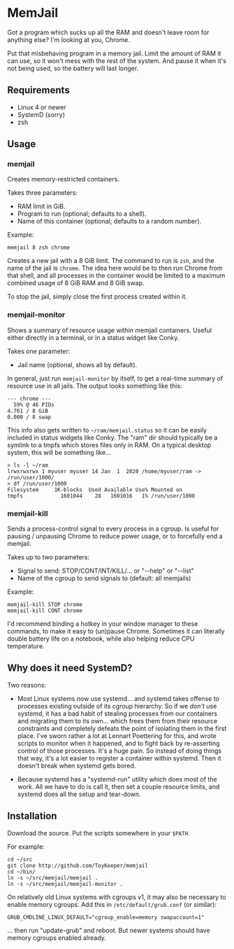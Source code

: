 # MemJail

Got a program which sucks up all the RAM and doesn't leave room for anything
else?  I'm looking at you, Chrome.

Put that misbehaving program in a memory jail.  Limit the amount of RAM it can
use, so it won't mess with the rest of the system.  And pause it when it's not
being used, so the battery will last longer.


## Requirements

  * Linux 4 or newer
  * SystemD (sorry)
  * zsh


## Usage

### memjail

Creates memory-restricted containers.

Takes three parameters:

  * RAM limit in GiB.
  * Program to run (optional; defaults to a shell).
  * Name of this container (optional; defaults to a random number).

Example:

```
memjail 8 zsh chrome
```

Creates a new jail with a 8 GiB limit.  The command to run is `zsh`, and the
name of the jail is `chrome`.  The idea here would be to then run Chrome from
that shell, and all processes in the container would be limited to a maximum
combined usage of 8 GiB RAM and 8 GiB swap.

To stop the jail, simply close the first process created within it.

### memjail-monitor

Shows a summary of resource usage within memjail containers.  Useful either
directly in a terminal, or in a status widget like Conky.

Takes one parameter:

  * Jail name (optional, shows all by default).

In general, just run `memjail-monitor` by itself, to get a real-time summary of
resource use in all jails.  The output looks something like this:

```
--- chrome ---
  59% @ 46 PIDs
4.761 / 8 GiB
0.000 / 8 swap
```

This info also gets written to `~/ram/memjail.status` so it can be easily
included in status widgets like Conky.  The "ram" dir should typically be a
symlink to a tmpfs which stores files only in RAM.  On a typical desktop
system, this will be something like...

```
> ls -l ~/ram
lrwxrwxrwx 1 myuser myuser 14 Jan  1  2020 /home/myuser/ram -> /run/user/1000/
> df /run/user/1000
Filesystem     1K-blocks  Used Available Use% Mounted on
tmpfs            1601044    28   1601016   1% /run/user/1000
```

### memjail-kill

Sends a process-control signal to every process in a cgroup.  Is useful for
pausing / unpausing Chrome to reduce power usage, or to forcefully end a
memjail.

Takes up to two parameters:

  * Signal to send: STOP/CONT/INT/KILL/... or "--help" or "--list"
  * Name of the cgroup to send signals to (default: all memjails)

Example:

```
memjail-kill STOP chrome
memjail-kill CONT chrome
```

I'd recommend binding a hotkey in your window manager to these commands, to
make it easy to (un)pause Chrome.  Sometimes it can literally double battery
life on a notebook, while also helping reduce CPU temperature.


## Why does it need SystemD?

Two reasons:

  * Most Linux systems now use systemd... and systemd takes offense to
    processes existing outside of its cgroup hierarchy.  So if we *don't* use
    systemd, it has a bad habit of stealing processes from our containers and
    migrating them to its own...  which frees them from their resource
    constraints and completely defeats the point of isolating them in the first
    place.  I've sworn rather a lot at Lennart Poettering for this, and wrote
    scripts to monitor when it happened, and to fight back by re-asserting
    control of those processes.  It's a huge pain.  So instead of doing things
    that way, it's a lot easier to register a container within systemd.  Then
    it doesn't break when systemd gets bored.

  * Because systemd has a "systemd-run" utility which does most of the work.
    All we have to do is call it, then set a couple resource limits, and
    systemd does all the setup and tear-down.


## Installation

Download the source.  Put the scripts somewhere in your `$PATH`.

For example:

```
cd ~/src
git clone http://github.com/ToyKeeper/memjail
cd ~/bin/
ln -s ~/src/memjail/memjail .
ln -s ~/src/memjail/memjail-monitor .
```

On relatively old Linux systems with cgroups v1, it may also be necessary to
enable memory cgroups.  Add this in `/etc/default/grub.conf` (or similar):

```
GRUB_CMDLINE_LINUX_DEFAULT="cgroup_enable=memory swapaccount=1"
```

... then run "update-grub" and reboot.  But newer systems should have memory
cgroups enabled already.

